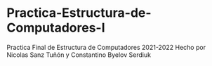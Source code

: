 # Practica-Estructura-de-Computadores-I
Practica Final de Estructura de Computadores 2021-2022
Hecho por Nicolas Sanz Tuñón y Constantino Byelov Serdiuk
